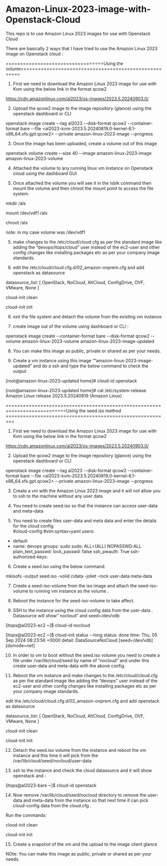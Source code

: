 # Amazon-Linux-2023-image-with-Openstack-Cloud
This repo is to use Amazon Linux 2023 images for use with Openstack Cloud

There are basically 2 ways that I have tried to use the Amazon Linux 2023 image on Openstack cloud :

==================================Using the volume======================================================

1) First we need to download the Amazon Linux 2023 image for use with Kvm using the below link in the format qcow2

https://cdn.amazonlinux.com/al2023/os-images/2023.5.20240903.0/

2) Upload the qcow2 image to the image repository (glance) using the openstack dashboard or CLI

openstack image create --tag al2023 --disk-format qcow2 --container-format bare --file <al2023-kvm-2023.5.20240819.0-kernel-6.1-x86_64.xfs.gpt.qcow2> --private amazon-linux-2023-image --progress 

3) Once the image has been uploaded, create a volume out of this image 

openstack volume create --size 40 --image amazon-linux-2023-image amazon-linux-2023-volume

4) Attached the volume to any running linux vm instance on Openstack cloud using the dashboard GUI

5) Once attached the volume you will see it in the lsblk command then mount the volume and then chroot the mount point to access the file system. 

mkdir /als

mount /dev/vdf1 /als

chroot /als

note: in my case volume was /dev/vdf1 

5) make changes to the /etc/cloud/cloud.cfg as per the standard image like adding the “devops/itops/cloud” user instead of the ec2-user and other config changes like installing packages etc as per your company image standards. 

6) edit the /etc/cloud/cloud.cfg.d/02_amazon-onprem.cfg and add openstack as datasource 

datasource_list: [ OpenStack, NoCloud, AltCloud, ConfigDrive, OVF, VMware, None ]

cloud-init clean

cloud-init init 

6) exit the file system and detach the volume from the existing vm instance 

7) create image out of the volume using dashboard or CLI :

openstack image create --container-format bare --disk-format qcow2 --volume amazon-linux-2023-volume amazon-linux-2023-image-updated


8) You can make this image as public, private or shared as per your needs. 

9) Create a vm instance using this image “”amazon-linux-2023-image-updated” and do a ssh and type the below command to check the output 

[root@amazon-linux-2023-updated home]# cloud-id
openstack


[root@amazon-linux-2023-updated home]# cat /etc/system-release
Amazon Linux release 2023.5.20240819 (Amazon Linux)


===========================================================================Using the seed.iso method =========================================================


1) First we need to download the Amazon Linux 2023 image for use with Kvm using the below link in the format qcow2

https://cdn.amazonlinux.com/al2023/os-images/2023.5.20240903.0/

2) Upload the qcow2 image to the image repository (glance) using the openstack dashboard or CLI

openstack image create --tag al2023 --disk-format qcow2 --container-format bare --file <al2023-kvm-2023.5.20240819.0-kernel-6.1-x86_64.xfs.gpt.qcow2> --private amazon-linux-2023-image --progress 

3) Create a vm with the Amazon Linux 2023 image and it will not allow you to ssh to the machine without any user data
   
4) You need to create seed.iso so that the instance can access user-data and meta-data
5) You need to create files user-data and meta data and enter the details for the cloud config  
#cloud-config
#vim:syntax=yaml
users:
  - default
  - name: devops
    groups: sudo
    sudo: ALL=(ALL) NOPASSWD:ALL
    plain_text_passwd: <try it>
    lock_passwd: false
    ssh_pwauth: True
    ssh-authorized-keys:

6) Create a seed.iso using the below command:

mkisofs -output seed.iso -volid cidata -joliet -rock user-data meta-data

7) Create a seed-iso-volume from the iso image and attach the seed-iso-volume to running vm instance as the volume .

8) Reboot the instance for the seed-iso-volume to take affect.

9) SSH to the instance using the cloud config data from the user-data . Datasource will show” nocloud” and seed=/dev/vdb 

[itops@al2023-ec2 ~]$ cloud-id
nocloud


[itops@al2023-ec2 ~]$ cloud-init status --long
status: done
time: Thu, 05 Sep 2024 08:23:56 +0000
detail:
DataSourceNoCloud [seed=/dev/vdb][dsmode=net]

10) In order to vm to boot without the seed.iso volume you need to create a file under /var/lib/cloud/seed by name of “nocloud” and under this create user-data and meta-data with the above config. 

11) Reboot the vm instance and make changes to the /etc/cloud/cloud.cfg as per the standard image like adding the “devops” user instead of the ec2-user and other config changes like installing packages etc as per your company image standards. 

edit the /etc/cloud/cloud.cfg.d/02_amazon-onprem.cfg and add openstack as datasource 

datasource_list: [ OpenStack, NoCloud, AltCloud, ConfigDrive, OVF, VMware, None ]

cloud-init clean

cloud-init init 

12) Detach the seed.iso volume from the instance and reboot the vm instance and this time it will pick from the /var/lib/cloud/seed/nocloud/user-data

13) ssh to the instance and check the cloud datasource and it will show openstack and :

[itops@al2023-bare ~]$ cloud-id
openstack

14) Now remove /var/lib/cloud/seed/nocloud directory to remove the user-data and meta-data from the instance so that next time it can pick cloud-config data from the cloud.cfg .

Run the commands:

cloud-init clean

cloud-init init 


15) Create a snapshot of the vm and the upload to the image client glance 

NOte: You can make this image as public, private or shared as per your needs. 



